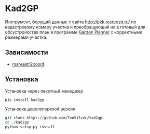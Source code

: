 # Kad2GP

Инструмент, берущий данные с сайта http://pkk.rosreestr.ru/ по кадастровому номеру участка и преобращующий их в готовый для обсустройсства план в программе [Garden Planner](http://smallblueprinter.com/garden/) с корректными размерами участка.

## Зависимости

* [rosreestr2coord](https://github.com/rendrom/rosreestr2coord)

## Установка

Установка через пакетный менеджер

```bash
pip install kad2gp
```

Установка девелоперской версии

```bash
git clone https://github.com/TonSilver/kad2gp
cd ./kad2gp
python setup.py install
```


